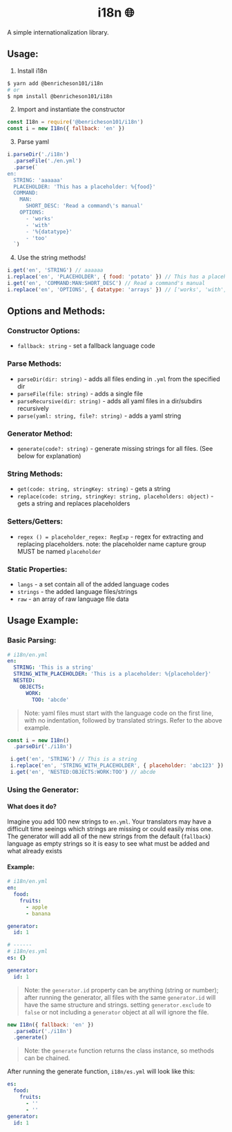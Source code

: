 <h1 align="center">i18n 🌐</h1>
A simple internationalization library.

## Usage:
1. Install i18n
```bash
$ yarn add @benricheson101/i18n
# or
$ npm install @benricheson101/i18n
```
2. Import and instantiate the constructor
```js
const I18n = require('@benricheson101/i18n')
const i = new I18n({ fallback: 'en' })
```
3. Parse yaml
```js
i.parseDir('./i18n')
  .parseFile('./en.yml')
  .parse(`
en:
  STRING: 'aaaaaa'
  PLACEHOLDER: 'This has a placeholder: %{food}'
  COMMAND:
    MAN:
      SHORT_DESC: 'Read a command\'s manual'
    OPTIONS:
      - 'works'
      - 'with'
      - '%{datatype}'
      - 'too'
  `)
```
4. Use the string methods!
```js
i.get('en', 'STRING') // aaaaaa
i.replace('en', 'PLACEHOLDER', { food: 'potato' }) // This has a placeholder: potato
i.get('en', 'COMMAND:MAN:SHORT_DESC') // Read a command's manual
i.replace('en', 'OPTIONS', { datatype: 'arrays' }) // ['works', 'with', 'arrays', 'too']
```

## Options and Methods:
### Constructor Options:
- `fallback: string` - set a fallback language code

### Parse Methods:
- `parseDir(dir: string)` - adds all files ending in `.yml` from the specified dir
- `parseFile(file: string)` - adds a single file
- `parseRecursive(dir: string)` - adds all yaml files in a dir/subdirs recursively
- `parse(yaml: string, file?: string)` - adds a yaml string

### Generator Method:
- `generate(code?: string)` - generate missing strings for all files. (See below for explanation)

### String Methods:
- `get(code: string, stringKey: string)` - gets a string
- `replace(code: string, stringKey: string, placeholders: object)` - gets a string and replaces placeholders

### Setters/Getters:
- `regex () = placeholder_regex: RegExp` - regex for extracting and replacing placeholders. note: the placeholder name capture group MUST be named `placeholder`

### Static Properties:
- `langs` - a set contain all of the added language codes
- `strings` - the added language files/strings
- `raw` - an array of raw language file data

## Usage Example:
### Basic Parsing:
```yaml
# i18n/en.yml
en:
  STRING: 'This is a string'
  STRING_WITH_PLACEHOLDER: 'This is a placeholder: %{placeholder}'
  NESTED:
    OBJECTS:
      WORK:
        TOO: 'abcde'
```
> Note: yaml files must start with the language code on the first line, with no indentation, followed by translated strings. Refer to the above example.
```js
const i = new I18n()
  .parseDir('./i18n')

 i.get('en', 'STRING') // This is a string
 i.replace('en', 'STRING_WITH_PLACEHOLDER', { placeholder: 'abc123' }) // This is a placeholder: abc123
 i.get('en', 'NESTED:OBJECTS:WORK:TOO') // abcde
```

### Using the Generator:
#### What does it do?
Imagine you add 100 new strings to `en.yml`. Your translators may have a difficult time seeings which strings are missing or could easily miss one. The generator will add all of the new strings from the default (`fallback`) language as empty strings so it is easy to see what must be added and what already exists
#### Example:
```yaml
# i18n/en.yml
en:
  food:
    fruits:
      - apple
      - banana

generator:
  id: 1

# ------
# i18n/es.yml
es: {}

generator:
  id: 1
```
> Note: the `generator.id` property can be anything (string or number); after running the generator, all files with the same `generator.id` will have the same structure and strings. setting `generator.exclude` to `false` or not including a `generator` object at all will ignore the file.

```js
new I18n({ fallback: 'en' })
  .parseDir('./i18n')
  .generate()
```
> Note: the `generate` function returns the class instance, so methods can be chained.

After running the generate function, `i18n/es.yml` will look like this:
```yaml
es:
  food:
    fruits:
      - ''
      - ''
generator:
  id: 1
```
